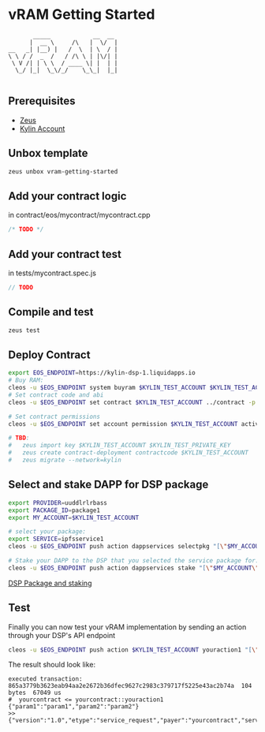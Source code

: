 vRAM Getting Started
====================

```            
       _____            __  __ 
      |  __ \     /\   |  \/  |
__   _| |__) |   /  \  | \  / |
\ \ / /  _  /   / /\ \ | |\/| |
 \ V /| | \ \  / ____ \| |  | |
  \_/ |_|  \_\/_/    \_\_|  |_|
            
```
## Prerequisites

* [Zeus](zeus-getting-started.md)
* [Kylin Account](kylin-account.md)

## Unbox template
```bash
zeus unbox vram-getting-started
```
## Add your contract logic
in contract/eos/mycontract/mycontract.cpp
```cpp
/* TODO */
```

## Add your contract test
in tests/mycontract.spec.js
```javascript
// TODO
```
## Compile and test
```bash
zeus test
```

## Deploy Contract
```bash
export EOS_ENDPOINT=https://kylin-dsp-1.liquidapps.io
# Buy RAM:
cleos -u $EOS_ENDPOINT system buyram $KYLIN_TEST_ACCOUNT $KYLIN_TEST_ACCOUNT "50.0000 EOS" -p $KYLIN_TEST_ACCOUNT@active
# Set contract code and abi
cleos -u $EOS_ENDPOINT set contract $KYLIN_TEST_ACCOUNT ../contract -p $KYLIN_TEST_ACCOUNT@active

# Set contract permissions
cleos -u $EOS_ENDPOINT set account permission $KYLIN_TEST_ACCOUNT active "{\"threshold\":1,\"keys\":[{\"weight\":1,\"key\":\"$KYLIN_TEST_PUBLIC_KEY\"}],\"accounts\":[{\"permission\":{\"actor\":\"$KYLIN_TEST_ACCOUNT\",\"permission\":\"eosio.code\"},\"weight\":1}]}" owner -p $KYLIN_TEST_ACCOUNT@active
```


```bash
# TBD: 
#   zeus import key $KYLIN_TEST_ACCOUNT $KYLIN_TEST_PRIVATE_KEY
#   zeus create contract-deployment contractcode $KYLIN_TEST_ACCOUNT
#   zeus migrate --network=kylin
```

## Select and stake DAPP for DSP package

```bash
export PROVIDER=uuddlrlrbass
export PACKAGE_ID=package1
export MY_ACCOUNT=$KYLIN_TEST_ACCOUNT

# select your package: 
export SERVICE=ipfsservice1
cleos -u $EOS_ENDPOINT push action dappservices selectpkg "[\"$MY_ACCOUNT\",\"$PROVIDER\",\"$SERVICE\",\"$PACKAGE_ID\"]" -p $MY_ACCOUNT@active

# Stake your DAPP to the DSP that you selected the service package for:
cleos -u $EOS_ENDPOINT push action dappservices stake "[\"$MY_ACCOUNT\",\"$PROVIDER\",\"$SERVICE\",\"50.0000 DAPP\"]" -p $MY_ACCOUNT@active
```

[DSP Package and staking](dsp-packages-and-staking.md)

## Test
Finally you can now test your vRAM implementation by sending an action through your DSP's API endpoint

```bash
cleos -u $EOS_ENDPOINT push action $KYLIN_TEST_ACCOUNT youraction1 "[\"param1\",\"param2\"]" -p $KYLIN_TEST_ACCOUNT@active
```

The result should look like:
```
executed transaction: 865a3779b3623eab94aa2e2672b36dfec9627c2983c379717f5225e43ac2b74a  104 bytes  67049 us
#  yourcontract <= yourcontract::youraction1         {"param1":"param1","param2":"param2"}
>> {"version":"1.0","etype":"service_request","payer":"yourcontract","service":"ipfsservice1","action":"commit","provider":"","data":"DH......"}
```